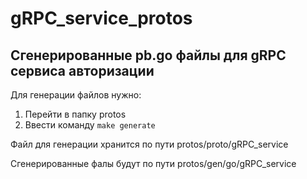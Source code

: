 # gRPC_service_protos
## Сгенерированные pb.go файлы для gRPC сервиса авторизации
Для генерации файлов нужно:
1. Перейти в папку protos
2. Ввести команду ``make generate``

Файл для генерации хранится по пути protos/proto/gRPC_service

Сгенерированные фалы будут по пути protos/gen/go/gRPC_service
